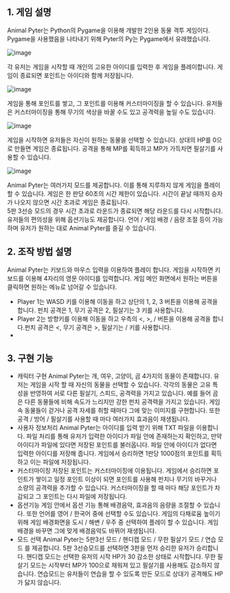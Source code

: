 ## 1.	게임 설명 

Animal Pyter는 Python의 Pygame을 이용해 개발한 2인용 동물 격투 게임이다.
Pygame을 사용했음을 나타내기 위해 Pyter의 Py는 Pygame에서 유래했습니다.

![image](https://github.com/user-attachments/assets/17138e01-4d9c-4a8c-a0ad-8c49b973280b)

각 유저는 게임을 시작할 때 개인의 고유한 아이디를 입력한 후 게임을 플레이합니다. 게임이 종료되면 포인트는 아이디와 함께 저장됩니다.

![image](https://github.com/user-attachments/assets/de6b95c5-436a-490f-b634-b24c87d22c74)

게임을 통해 포인트를 쌓고, 그 포인트를 이용해 커스터마이징을 할 수 있습니다. 
유저들은 커스터마이징을 통해 무기의 색상을 바꿀 수도 있고 공격력을 높일 수도 있습니다.

![image](https://github.com/user-attachments/assets/87eb18bb-1ce5-42e5-9f69-5e011fb5f27f)

게임을 시작하면 유저들은 자신이 원하는 동물을 선택할 수 있습니다.
상대의 HP를 0으로 만들면 게임은 종료됩니다. 공격을 통해 MP를 획득하고 MP가 가득차면 필살기를 사용할 수 있습니다. 

![image](https://github.com/user-attachments/assets/3bd33ce3-2903-4d6b-b0f5-157008cb4355)

Animal Pyter는 여러가지 모드를 제공합니다. 이를 통해 지루하지 않게 게임을 플레이할 수 있습니다. 
게임은 한 판당 60초의 시간 제한이 있습니다. 시간이 끝날 때까지 승자가 나오지 않으면 시간 초과로 게임은 종료됩니다.   
5판 3선승 모드의 경우 시간 초과로 라운드가 종료되면 해당 라운드를 다시 시작합니다.
유저들의 편의성을 위해 옵션기능도 제공합니다. 언어 / 게임 배경 / 음량 조절 등이 가능하며 유저가 원하는 대로 Animal Pyter를 즐길 수 있습니다.

## 2.	조작 방법 설명
Animal Pyter는 키보드와 마우스 입력을 이용하여 플레이 합니다. 게임을 시작하면 키보드를 이용해 4자리의 영문 아이디를 입력합니다. 게임 메인 화면에서 원하는 버튼을 클릭하면 원하는 메뉴로 넘어갈 수 있습니다.
-	Player 1는 WASD 키를 이용해 이동을 하고 상단의 1, 2, 3 버튼을 이용해 공격을 합니다. 펀치 공격은 1, 무기 공격은 2, 필살기는 3 키를 사용합니다.
-	Player 2는 방향키를 이용해 이동을 하고 우측의 <, >, / 버튼을 이용해 공격을 합니다.펀치 공격은 <, 무기 공격은 >, 필살기는 / 키를 사용합니다.
-	
## 3.	구현 기능
-	캐릭터 구현 
Animal Pyter는 개, 여우, 고양이, 곰 4가지의 동물이 존재합니다. 유저는 게임을 시작 할 때 자신의 동물을 선택할 수 있습니다. 각각의 동물은 고유 특성을 반영하여 서로 다른 필살기, 스피드, 공격력을 가지고 있습니다. 예를 들어 곰은 다른 동물들에 비해 속도가 느리지만 강한 펀치 공격력을 가지고 있습니다. 게임 속 동물들이 걷거나 공격 자세를 취할 때마다 그에 맞는 이미지를 구현합니다. 또한 공격 / 방어 / 필살기를 사용할 때 마다 여러가지 효과음이 재생됩니다. 
-	사용자 정보처리
Animal Pyter는 아이디를 입력 받기 위해 TXT 파일을 이용합니다. 파일 처리를 통해 유저가 입력한 아이디가 파일 안에 존재하는지 확인하고, 만약 아이디가 파일에 있다면 저장된 포인트를 불러옵니다. 파일 안에 아이디가 없다면 입력한 아이디를 저장해 줍니다. 게임에서 승리하면 1판당 1000점의 포인트를 획득하고 이는 파일에 저장됩니다. 
-	커스터마이징 
저장된 포인트는 커스터마이징에 이용됩니다. 게임에서 승리하면 포인트가 쌓이고 일정 포인트 이상이 되면 포인트를 사용해 펀치나 무기의 바꾸거나 소량의 공격력을 추가할 수 있습니다. 커스터마이징을 할 때 마다 해당 포인트가 차감되고 그 포인트는 다시 파일에 저장됩니다.
-	옵션기능 
게임 안에서 옵션 기능 통해 배경음악, 효과음의 음량을 조절할 수 있습니다. 또한 언어를 영어 / 한국어 중에 선택할 수도 있습니다. 게임의 다채로움 높이기 위해 게임 배경화면을 도시 / 해변 / 우주 중 선택하여 플레이 할 수 있습니다. 게임 배경을 바꾸면 그에 맞게 배경음악도 바뀌어 재생됩니다.
-	모드 선택
Animal Pyter는 5판3선 모드 / 핸디캡 모드 / 무한 필살기 모드 / 연습 모드 를 제공합니다. 5판 3선승모드를 선택하면 3판을 먼저 승리한 유저가 승리합니다. 핸디캡 모드는 선택한 유저의 시작 HP가 30 감소한 상태로 시작합니다. 무한 필살기 모드는 시작부터 MP가 100으로 채워져 있고 필살기를 사용해도 감소하지 않습니다. 연습모드는 유저들이 연습을 할 수 있도록 만든 모드로 상대가 공격해도 HP가 닳지 않습니다.
